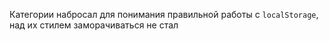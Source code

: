 Категории набросал для понимания правильной работы с `localStorage`, над их стилем заморачиваться не стал